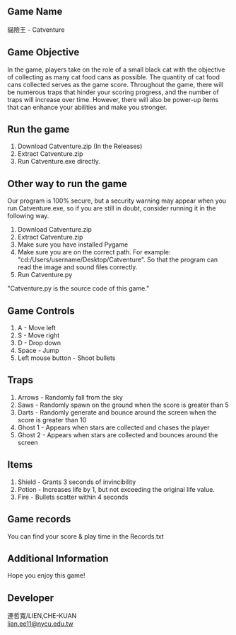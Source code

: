 ## Game Name

貓險王 - Catventure

## Game Objective

In the game, players take on the role of a small black cat with the objective of collecting as many cat food cans as possible. The quantity of cat food cans collected serves as the game score. Throughout the game, there will be numerous traps that hinder your scoring progress, and the number of traps will increase over time. However, there will also be power-up items that can enhance your abilities and make you stronger.

## Run the game

1. Download Catventure.zip (In the Releases)
2. Extract Catventure.zip
3. Run Catventure.exe directly.

## Other way to run the game

Our program is 100% secure, but a security warning may appear when you run Catventure.exe, so if you are still in doubt, consider running it in the following way.

1. Download Catventure.zip
2. Extract Catventure.zip
3. Make sure you have installed Pygame
4. Make sure you are on the correct path. For example: "cd:/Users/username/Desktop/Catventure".
   So that the program can read the image and sound files correctly.
5. Run Catventure.py

"Catventure.py is the source code of this game."

## Game Controls

1. A - Move left
2. S - Move right
3. D - Drop down
4. Space - Jump
5. Left mouse button - Shoot bullets

## Traps

1. Arrows - Randomly fall from the sky
2. Saws - Randomly spawn on the ground when the score is greater than 5
3. Darts - Randomly generate and bounce around the screen when the score is greater than 10
4. Ghost 1 - Appears when stars are collected and chases the player
5. Ghost 2 - Appears when stars are collected and bounces around the screen

## Items

1. Shield - Grants 3 seconds of invincibility
2. Potion - Increases life by 1, but not exceeding the original life value.
3. Fire - Bullets scatter within 4 seconds

## Game records

You can find your score & play time in the Records.txt 

## Additional Information

Hope you enjoy this game!

## Developer

連哲寬/LIEN,CHE-KUAN  
lian.ee11@nycu.edu.tw

